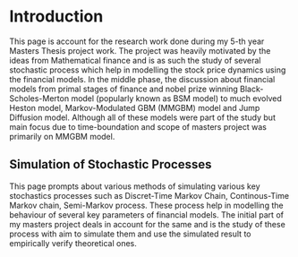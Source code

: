 <h1>
Introduction
</h1>
<body>
This page is account for the research work done during my 5-th year Masters Thesis project work. The project was heavily motivated
by the ideas from Mathematical finance and is as such the study of several stochastic process which help in modelling the stock price dynamics using the financial models. In the middle phase, the discussion about financial models from primal stages of finance and nobel prize winning Black-Scholes-Merton model (popularly known as BSM model) to much evolved Heston model, Markov-Modulated GBM (MMGBM) model and Jump Diffusion model. Although all of these models were part of the study but main focus due to time-boundation and scope of masters project was primarily on MMGBM model.
<br>
<h2>
Simulation of Stochastic Processes
</h2>
This page prompts about various methods of simulating various key stochastics processes such as Discret-Time Markov Chain, 
Continous-Time Markov chain, Semi-Markov process. These process help in modelling the behaviour of several key parameters of
financial models. The initial part of my masters project deals in account for the same and is the study of these process with
aim to simulate them and use the simulated result to empirically verify theoretical ones.
</body>
